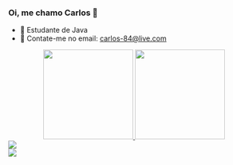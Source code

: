 ### Oi, me chamo Carlos 👋

- 📖 Estudante de Java
- 📧 Contate-me no email: carlos-84@live.com
<div align="center">
  <a href="https://www.linkedin.com/in/carlos-do-vale-a0a997160/">
  <img height="180em" src="https://github-readme-stats.vercel.app/api?username=carlos74109&show_icons=true&theme=dracula&include_all_commits=true&count_private=true"/>
  <img height="180em" src="https://github-readme-stats.vercel.app/api/top-langs/?username=carlos74109&layout=compact&langs_count=7&theme=dracula"/>
</div>
  
 
  <div>
     <a href="https://www.youtube.com/channel/UCkNu0mAy4BUSPvHKcAeUgnQ" target="_blank"><img src="https://img.shields.io/badge/YouTube-FF0000?style=for-the-badge&logo=youtube&logoColor=white" target="_blank"></a>
  </div>  
  
  <div>
         <a href="https://www.linkedin.com/in/carlos-do-vale-a0a997160/" target="_blank"><img src="https://img.shields.io/badge/LinkedIn-0077B5?style=for-the-badge&logo=linkedin&logoColor=white" target="_blank"></a>
  </div>

